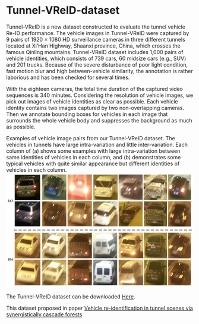 # Tunnel-VReID-dataset

Tunnel-VReID is a new dataset constructed to evaluate the tunnel vehicle Re-ID performance. The vehicle images in Tunnel-VReID were captured by 9 pairs of 1920 × 1080 HD surveillance cameras in three different tunnels located at Xi’Han Highway, Shaanxi province, China, which crosses the famous Qinling mountains. Tunnel-VReID dataset includes 1,000 pairs of vehicle identities, which consists of 739 cars, 60 midsize cars (e.g., SUV) and 201 trucks. Because of the severe disturbance of poor light condition, fast motion blur and high between-vehicle similarity, the annotation is rather laborious and has been checked for several times.

With the eighteen cameras, the total time duration of the captured video sequences is 340 minutes. Considering the resolution
of vehicle images, we pick out images of vehicle identities as clear as possible. Each vehicle identity contains two images captured by two non-overlapping cameras. Then we annotate bounding boxes for vehicles in each image that surrounds the whole vehicle body and suppresses the background as much as possible.

Examples of vehicle image pairs from our Tunnel-VReID dataset. The vehicles in tunnels have large intra-variation and little inter-variation. Each column of (a) shows some examples with large intra-variation between same identities of vehicles in each column, and (b) demonstrates some typical vehicles with quite similar appearance but different identities of vehicles in each column. ![image](https://github.com/ZHU912010/Tunnel-VReID-dataset/blob/master/Tunnel-VReID%20dataset.jpg)

The Tunnel-VReID dataset can be downloaded [Here](https://pan.baidu.com/s/1_y4um7atr45Xb1kWNt7zWw).

This dataset proposed in paper [Vehicle re-identification in tunnel scenes via synergistically cascade forests](https://doi.org/10.1016/j.neucom.2019.11.069)
